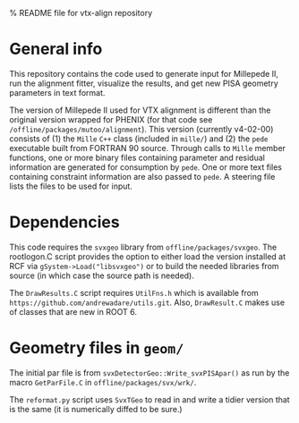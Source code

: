 % README file for vtx-align repository

# General info
This repository contains the code used to generate input for Millepede II, run the alignment fitter, visualize the results, and get new PISA geometry parameters in text format. 

The version of Millepede II used for VTX alignment is different than the original version wrapped for PHENIX (for that code see `/offline/packages/mutoo/alignment`). This version (currently v4-02-00) consists of (1) the `Mille` `C++` class (included in `mille/`) and (2) the `pede` executable built from FORTRAN 90 source. Through calls to `Mille` member functions, one or more binary files containing parameter and residual information are generated for consumption by `pede`. One or more text files containing constraint information are also passed to `pede`. A steering file lists the files to be used for input.

# Dependencies
This code requires the `svxgeo` library from `offline/packages/svxgeo`. The rootlogon.C script provides the option to either load the version installed at RCF via `gSystem->Load("libsvxgeo")` or to build the needed libraries from source (in which case the source path is needed).

The `DrawResults.C` script requires `UtilFns.h` which is available from `https://github.com/andrewadare/utils.git`. Also, `DrawResult.C` makes use of classes that are new in ROOT 6.

# Geometry files in `geom/`
The initial par file is from `svxDetectorGeo::Write_svxPISApar()` as run by the macro `GetParFile.C` in `offline/packages/svx/wrk/`.

The `reformat.py` script uses `SvxTGeo` to read in and write a tidier version that is the same (it is numerically diffed to be sure.)
